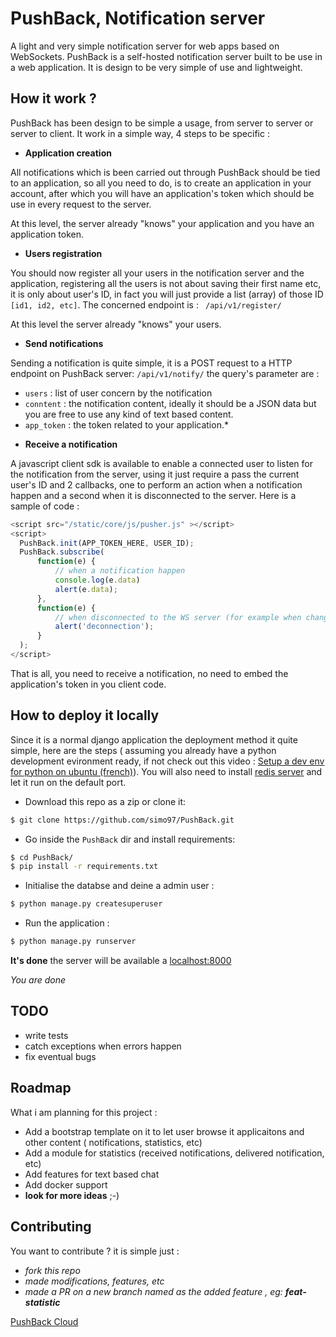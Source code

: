 PushBack, Notification server
=======================

A light and very simple notification server for web apps based on WebSockets. PushBack is a self-hosted notification server built to be use in a web application. It is design to be very simple of use and lightweight.

## How it work ?

PushBack has been design to be simple a usage, from server to server or server to client. It work in a simple way, 4 steps to be specific :

* **Application creation**

All notifications which is been carried out through PushBack should be tied to an application, so all you need to do, is to create an application in your account, after which you will have an application's token which should be use in every request to the server.

At this level, the server already "knows" your application and you have an application token.

* **Users registration**

You should now register all your users in the notification server and the application, registering all the users is not about saving their first name etc, it is only about user's ID, in fact you will just provide a list (array) of those ID ```[id1, id2, etc]```. The concerned endpoint is : 
``` /api/v1/register/```

At this level the server already "knows" your users.

* **Send notifications**

Sending a notification is quite simple, it is a POST request to a HTTP endpoint on PushBack server:
```/api/v1/notify/```
the query's parameter are :

  - ```users``` : list of user concern by the notification 
  - ```conntent``` : the notification content, ideally it should be a JSON data but you are free to use any kind of text based content. 
  - ```app_token``` : the token related to your application.*

* **Receive a notification**

A javascript client sdk is available to enable a connected user to listen for the notification from the server, using it just require a pass the current user's ID and 2 callbacks, one to perform an action when a notification happen and a second when it is disconnected to the server. Here is a sample of code : 
```javascript
<script src="/static/core/js/pusher.js" ></script>
<script>
  PushBack.init(APP_TOKEN_HERE, USER_ID);
  PushBack.subscribe(
      function(e) {
          // when a notification happen
          console.log(e.data)
          alert(e.data);
      },
      function(e) {
          // when disconnected to the WS server (for example when changing a page)
          alert('deconnection');
      }
  );
</script>
```
That is all, you need to receive a notification, no need to embed the application's token in you client code.

## How to deploy it locally

Since it is a normal django application the deployment method it quite simple, here are the steps ( assuming you already have a python development evironment ready, if not check out this video : [Setup a dev env for python on ubuntu (french)](https://www.youtube.com/watch?v=z-EOW4qVM8Y)). You will also need to install [redis server](https://redis.io/) and let it run on the default port.

- Download this repo as a zip or clone it:
```bash
$ git clone https://github.com/simo97/PushBack.git
```
- Go inside the ```PushBack``` dir and install requirements:
```bash
$ cd PushBack/
$ pip install -r requirements.txt
```
- Initialise the databse and deine a admin user :
```bash
$ python manage.py createsuperuser
```
- Run the application :
```bash
$ python manage.py runserver
```

**It's done** the server will be available a [localhost:8000]('localhost:8000')

*You are done* 

## TODO

- write tests
- catch exceptions when errors happen
- fix eventual bugs

## Roadmap 

What i am planning for this project :
- Add a bootstrap template on it to let user browse it applicaitons and other content ( notifications, statistics, etc)
- Add a module for statistics (received notifications, delivered notification, etc)
- Add features for text based chat
- Add docker support
- **look for more ideas** ;-) 

## Contributing

You want to contribute ? it is simple just :
- *fork this repo*
- *made modifications, features, etc*
- *made a PR on a new branch named as the added feature , eg: **feat-statistic***

[PushBack Cloud](http://pushback-server.herokuapp.com/)
